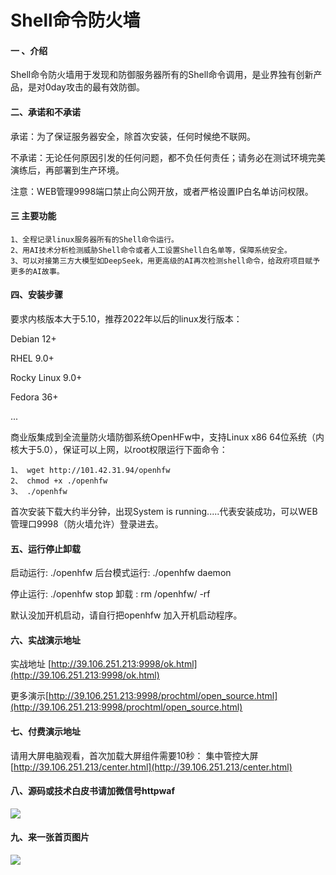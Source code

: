# Shell命令防火墙

#### 一 、介绍
Shell命令防火墙用于发现和防御服务器所有的Shell命令调用，是业界独有创新产品，是对0day攻击的最有效防御。

#### 二、承诺和不承诺
承诺：为了保证服务器安全，除首次安装，任何时候绝不联网。

不承诺：无论任何原因引发的任何问题，都不负任何责任；请务必在测试环境完美演练后，再部署到生产环境。

注意：WEB管理9998端口禁止向公网开放，或者严格设置IP白名单访问权限。

#### 三 主要功能
    1、全程记录linux服务器所有的Shell命令运行。   
    2、用AI技术分析检测威胁Shell命令或者人工设置Shell白名单等，保障系统安全。
    3、可以对接第三方大模型如DeepSeek，用更高级的AI再次检测shell命令，给政府项目赋予更多的AI故事。

#### 四、安装步骤
要求内核版本大于5.10，推荐2022年以后的linux发行版本：

Debian 12+

RHEL 9.0+

Rocky Linux 9.0+

Fedora 36+

...

商业版集成到全流量防火墙防御系统OpenHFw中，支持Linux x86 64位系统（内核大于5.0），保证可以上网，以root权限运行下面命令：

    1、 wget http://101.42.31.94/openhfw
    2、 chmod +x ./openhfw
    3、 ./openhfw

首次安装下载大约半分钟，出现System is running.....代表安装成功，可以WEB管理口9998（防火墙允许）登录进去。

#### 五、运行停止卸载
启动运行:  ./openhfw         后台模式运行:   ./openhfw daemon

停止运行:  ./openhfw stop    卸载 :   rm  /openhfw/ -rf

默认没加开机启动，请自行把openhfw 加入开机启动程序。

#### 六、实战演示地址

实战地址 [http://39.106.251.213:9998/ok.html](http://39.106.251.213:9998/ok.html)

更多演示[http://39.106.251.213:9998/prochtml/open_source.html](http://39.106.251.213:9998/prochtml/open_source.html)

#### 七、付费演示地址

请用大屏电脑观看，首次加载大屏组件需要10秒：
集中管控大屏 [http://39.106.251.213/center.html](http://39.106.251.213/center.html)

#### 八、源码或技术白皮书请加微信号httpwaf

![](https://gitee.com/httpwaf/httpwaf/raw/master/img/wechat.png)

#### 九、来一张首页图片

![](https://gitee.com/httpwaf/httpwaf/raw/master/img/home.png)
